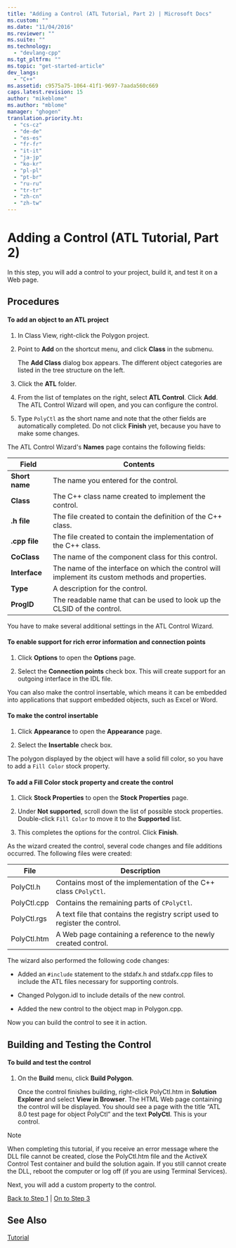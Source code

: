 ```yaml
---
title: "Adding a Control (ATL Tutorial, Part 2) | Microsoft Docs"
ms.custom: ""
ms.date: "11/04/2016"
ms.reviewer: ""
ms.suite: ""
ms.technology: 
  - "devlang-cpp"
ms.tgt_pltfrm: ""
ms.topic: "get-started-article"
dev_langs: 
  - "C++"
ms.assetid: c9575a75-1064-41f1-9697-7aada560c669
caps.latest.revision: 15
author: "mikeblome"
ms.author: "mblome"
manager: "ghogen"
translation.priority.ht: 
  - "cs-cz"
  - "de-de"
  - "es-es"
  - "fr-fr"
  - "it-it"
  - "ja-jp"
  - "ko-kr"
  - "pl-pl"
  - "pt-br"
  - "ru-ru"
  - "tr-tr"
  - "zh-cn"
  - "zh-tw"
---
```

# Adding a Control (ATL Tutorial, Part 2)
In this step, you will add a control to your project, build it, and test it on a Web page.  
  
## Procedures  
  
#### To add an object to an ATL project  
  
1.  In Class View, right-click the Polygon project.  
  
2.  Point to **Add** on the shortcut menu, and click **Class** in the submenu.  
  
     The **Add Class** dialog box appears. The different object categories are listed in the tree structure on the left.  
  
3.  Click the **ATL** folder.  
  
4.  From the list of templates on the right, select **ATL Control**. Click **Add**. The ATL Control Wizard will open, and you can configure the control.  
  
5.  Type `PolyCtl` as the short name and note that the other fields are automatically completed. Do not click **Finish** yet, because you have to make some changes.  
  
 The ATL Control Wizard's **Names** page contains the following fields:  
  
|Field|Contents|  
|-----------|--------------|  
|**Short name**|The name you entered for the control.|  
|**Class**|The C++ class name created to implement the control.|  
|**.h file**|The file created to contain the definition of the C++ class.|  
|**.cpp file**|The file created to contain the implementation of the C++ class.|  
|**CoClass**|The name of the component class for this control.|  
|**Interface**|The name of the interface on which the control will implement its custom methods and properties.|  
|**Type**|A description for the control.|  
|**ProgID**|The readable name that can be used to look up the CLSID of the control.|  
  
 You have to make several additional settings in the ATL Control Wizard.  
  
#### To enable support for rich error information and connection points  
  
1.  Click **Options** to open the **Options** page.  
  
2.  Select the **Connection points** check box. This will create support for an outgoing interface in the IDL file.  
  
 You can also make the control insertable, which means it can be embedded into applications that support embedded objects, such as Excel or Word.  
  
#### To make the control insertable  
  
1.  Click **Appearance** to open the **Appearance** page.  
  
2.  Select the **Insertable** check box.  
  
 The polygon displayed by the object will have a solid fill color, so you have to add a `Fill Color` stock property.  
  
#### To add a Fill Color stock property and create the control  
  
1.  Click **Stock Properties** to open the **Stock Properties** page.  
  
2.  Under **Not supported**, scroll down the list of possible stock properties. Double-click `Fill Color` to move it to the **Supported** list.  
  
3.  This completes the options for the control. Click **Finish**.  
  
 As the wizard created the control, several code changes and file additions occurred. The following files were created:  
  
|File|Description|  
|----------|-----------------|  
|PolyCtl.h|Contains most of the implementation of the C++ class `CPolyCtl`.|  
|PolyCtl.cpp|Contains the remaining parts of `CPolyCtl`.|  
|PolyCtl.rgs|A text file that contains the registry script used to register the control.|  
|PolyCtl.htm|A Web page containing a reference to the newly created control.|  
  
 The wizard also performed the following code changes:  
  
-   Added an `#include` statement to the stdafx.h and stdafx.cpp files to include the ATL files necessary for supporting controls.  
  
-   Changed Polygon.idl to include details of the new control.  
  
-   Added the new control to the object map in Polygon.cpp.  
  
 Now you can build the control to see it in action.  
  
## Building and Testing the Control  
  
#### To build and test the control  
  
1.  On the **Build** menu, click **Build Polygon**.  
  
     Once the control finishes building, right-click PolyCtl.htm in **Solution Explorer** and select **View in Browser**. The HTML Web page containing the control will be displayed. You should see a page with the title “ATL 8.0 test page for object PolyCtl” and the text **PolyCtl**. This is your control.  
  
> [!NOTE]
>  When completing this tutorial, if you receive an error message where the DLL file cannot be created, close the PolyCtl.htm file and the ActiveX Control Test container and build the solution again. If you still cannot create the DLL, reboot the computer or log off (if you are using Terminal Services).  
  
 Next, you will add a custom property to the control.  
  
 [Back to Step 1](../atl/creating-the-project-atl-tutorial-part-1.md) &#124; [On to Step 3](../atl/adding-a-property-to-the-control-atl-tutorial-part-3.md)  
  
## See Also  
 [Tutorial](../atl/active-template-library-atl-tutorial.md)

